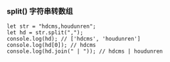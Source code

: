 ### split() 字符串转数组

	let str = "hdcms,houdunren";
	let hd = str.split(",");
	console.log(hd); // ['hdcms', 'houdunren']
	console.log(hd[0]); // hdcms
	console.log(hd.join(" | ")); // hdcms | houdunren